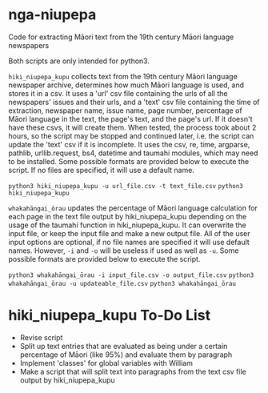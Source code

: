 # nga-niupepa
Code for extracting Māori text from the 19th century Māori language newspapers

Both scripts are only intended for python3.

`hiki_niupepa_kupu` collects text from the 19th century Māori language newspaper archive, determines how much Māori language is used, and stores it in a csv. It uses a 'url' csv file containing the urls of all the newspapers' issues and their urls, and a 'text' csv file containing the time of extraction, newspaper name, issue name, page number, percentage of Māori language in the text, the page's text, and the page's url. If it doesn't have these csvs, it will create them. When tested, the process took about 2 hours, so the script may be stopped and continued later, i.e. the script can update the 'text' csv if it is incomplete. It uses the csv, re, time, argparse, pathlib, urllib.request, bs4, datetime and taumahi modules, which may need to be installed. Some possible formats are provided below to execute the script. If no files are specified, it will use a default name.

`python3 hiki_niupepa_kupu -u url_file.csv -t text_file.csv`
`python3 hiki_niupepa_kupu`


`whakahāngai_ōrau` updates the percentage of Māori language calculation for each page in the text file output by hiki_niupepa_kupu depending on the usage of the taumahi function in hiki_niupepa_kupu. It can overwrite the input file, or keep the input file and make a new output file. All of the user input options are optional, if no file names are specified it will use default names. However, `-i` and `-o` will be useless if used as well as `-u`. Some possible formats are provided below to execute the script.

`python3 whakahāngai_ōrau -i input_file.csv -o output_file.csv`
`python3 whakahāngai_ōrau -u updateable_file.csv`
`python3 whakahāngai_ōrau`

# hiki_niupepa_kupu To-Do List

- Revise script
- Split up text entries that are evaluated as being under a certain percentage of Māori (like 95%) and evaluate them by paragraph
- Implement 'classes' for global variables with William
- Make a script that will split text into paragraphs from the text csv file output by hiki_niupepa_kupu
